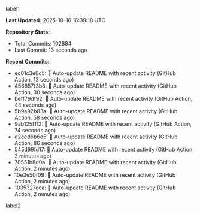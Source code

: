 
label1 
<!-- ACTIVITY_START -->
**Last Updated:** 2025-10-16 16:39:18 UTC

**Repository Stats:**
- Total Commits: 102884
- Last Commit: 13 seconds ago

**Recent Commits:**
- ec01c3e6c5: 🤖 Auto-update README with recent activity (GitHub Action, 13 seconds ago)
- 456857f3b8: 🤖 Auto-update README with recent activity (GitHub Action, 30 seconds ago)
- beff79df92: 🤖 Auto-update README with recent activity (GitHub Action, 44 seconds ago)
- 5b9a92b83a: 🤖 Auto-update README with recent activity (GitHub Action, 58 seconds ago)
- 9ab125f1f2: 🤖 Auto-update README with recent activity (GitHub Action, 74 seconds ago)
- d2eed6b6d5: 🤖 Auto-update README with recent activity (GitHub Action, 86 seconds ago)
- 545d99fd17: 🤖 Auto-update README with recent activity (GitHub Action, 2 minutes ago)
- 70551b8d0a: 🤖 Auto-update README with recent activity (GitHub Action, 2 minutes ago)
- 10e3e50f09: 🤖 Auto-update README with recent activity (GitHub Action, 2 minutes ago)
- 1035327cea: 🤖 Auto-update README with recent activity (GitHub Action, 2 minutes ago)
<!-- ACTIVITY_END -->

label2
